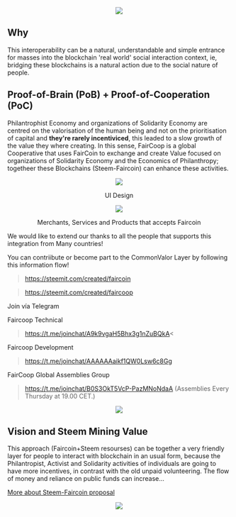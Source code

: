 <p align="center"><img src="https://media.discordapp.net/attachments/508186494687772672/525495085618692126/unknown.png"></p>

## Why

This interoperability can be a natural, understandable and simple entrance for masses into the blockchain 'real world' social interaction context, ie, bridging these blockchains is a natural action due to the social nature of people. 


## Proof-of-Brain (PoB) + Proof-of-Cooperation (PoC)

Philantrophist Economy and organizations of Solidarity Economy are centred on the valorisation of the human being and not on the prioritisation of capital and **they're rarely incentiviced**, this leaded to a slow growth of the value they where creating. In this sense, FairCoop is a global Cooperative that uses FairCoin to exchange and create Value focused on organizations of Solidarity Economy and the Economics of Philanthropy; togetheer these Blockchains (Steem-Faircoin) can enhance these activities.

<p align="center"><img src="https://media.discordapp.net/attachments/508186494687772672/528258368033521680/unknown.png"></p>
<p align="center"> UI Design </p>
<p align="center"><img src="https://i.imgsafe.org/e4/e4ad05dbb6.png"></p>
<p align="center"> Merchants, Services and Products that accepts Faircoin </p>


We would like to extend our thanks to all the people that supports this integration from Many countries!

You can contriibute or become part to the CommonValor Layer by following this information flow!

> https://steemit.com/created/faircoin

> https://steemit.com/created/faircoop

Join vía Telegram

Faircoop Technical

>  https://t.me/joinchat/A9k9vgaH5Bhx3g1nZuBQkA<

Faircoop Development

>  https://t.me/joinchat/AAAAAAaikf1QW0Lsw6c8Gg

FairCoop Global Assemblies Group

> https://t.me/joinchat/B0S3OkT5VcP-PazMNoNdaA (Assemblies Every Thursday at 19.00 CET.)

<p></p>
<p></p>

<p align="center"> <img src="https://i.imgsafe.org/ea/ea488b8fae.jpeg"></p>


## Vision and Steem Mining Value

This approach (Faircoin+Steem resourses) can be together a very friendly layer for people to interact with blockchain in an usual form, because the Philantropist, Activist and Solidarity activities of individuals are going to have more incentives, in contrast with the old unpaid volunteering. The flow of money and reliance on public funds can increase... 

[More about Steem-Faircoin proposal](https://docs.google.com/document/d/19nDhpQXi9zLZf9O7IWbDc9MIsr-k7OSlcGv2zZlZwrs/edit)

<p align="center"><img src="https://i.imgur.com/LRSajmF.jpg"></p>
